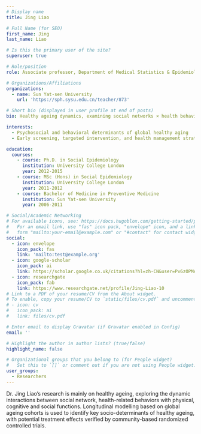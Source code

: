 ```yaml
---
# Display name
title: Jing Liao

# Full Name (for SEO)
first_name: Jing
last_name: Liao

# Is this the primary user of the site?
superuser: true

# Role/position
role: Associate professor, Department of Medical Statistics & Epidemiology| SYSU Global Health Institute (SGHI), Sun Yat-sen University, China 

# Organizations/Affiliations
organizations:
  - name: Sun Yat-sen University
    url: 'https://sph.sysu.edu.cn/teacher/873'

# Short bio (displayed in user profile at end of posts)
bio: Healthy ageing dynamics, examining social networks × health behaviors × multidimensional functioning (physical/cognitive/social). Uses longitudinal cohort modeling (global datasets) to pinpoint socio-determinants, with RCT-validated interventions.

interests:
  - Psychosocial and behavioral determinants of global healthy aging
  - Early screening, targeted intervention, and health management strategies of dementia

education:
  courses:
    - course: Ph.D. in Social Epidemiology
      institution: University College London
      year: 2012-2015
    - course: MSc (Hons) in Social Epidemiology
      institution: University College London
      year: 2011-2012
    - course: Bachelor of Medicine in Preventive Medicine
      institution: Sun Yat-sen University
      year: 2006-2011

# Social/Academic Networking
# For available icons, see: https://docs.hugoblox.com/getting-started/page-builder/#icons
#   For an email link, use "fas" icon pack, "envelope" icon, and a link in the
#   form "mailto:your-email@example.com" or "#contact" for contact widget.
social:
  - icon: envelope
    icon_pack: fas
    link: 'mailto:test@example.org'
  - icon: google-scholar
    icon_pack: ai
    link: https://scholar.google.co.uk/citations?hl=zh-CN&user=Pv6zOPMAAAAJ&view_op=list_works&sortby=title
  - icon: researchgate
    icon_pack: fab
    link: https://www.researchgate.net/profile/Jing-Liao-10
# Link to a PDF of your resume/CV from the About widget.
# To enable, copy your resume/CV to `static/files/cv.pdf` and uncomment the lines below.
# - icon: cv
#   icon_pack: ai
#   link: files/cv.pdf

# Enter email to display Gravatar (if Gravatar enabled in Config)
email: ''

# Highlight the author in author lists? (true/false)
highlight_name: false

# Organizational groups that you belong to (for People widget)
#   Set this to `[]` or comment out if you are not using People widget.
user_groups:
  - Researchers
---
```


Dr. Jing Liao’s research is mainly on healthy ageing, exploring the dynamic interactions between social network, health-related behaviors with physical, cognitive and social functions. Longitudinal modelling based on global ageing cohorts is used to identify key socio-determinants of healthy ageing, with potential treatment effects verified by community-based randomized controlled trials.
